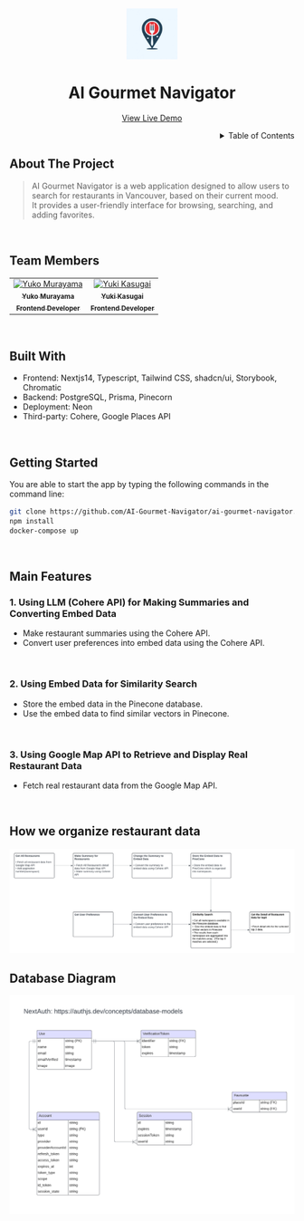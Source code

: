 <!-- PROJECT LOGO -->
<div align="center">
  <img src="public/icons/ai-gourmet-navigator-logo.png" alt="Logo" width="90" >
  <h1>AI Gourmet Navigator</h1>
  <p>
    <a href="https://ai-gourmet-navigator.vercel.app/">View Live Demo</a>
  </p>
</div>

<!-- TABLE OF CONTENTS -->
<details align="right">
  <summary>Table of Contents</summary>
    <div><a href="#About-The-Project">About The Project</a></div>
        <div><a href="#Team Members">Team members</a></div>
    <div><a href="#Built-With">Built With</a></div>
    <div><a href="#Getting-Started">Getting Started</a></div>
    <div><a href="#Main-Features">Main Features</a></div>
    <div><a href="#how-we-organize-restaurant-data">How we organize restaurant data</a></div>
    <div><a href="#database-diagram">Database Diagram</a></div>
</details>

## About The Project

> AI Gourmet Navigator is a web application designed to allow users to search for restaurants in Vancouver, based on their current mood.  
> It provides a user-friendly interface for browsing, searching, and adding favorites.

<br/>

## Team Members

<table>
  <tr>  
    <td align="center">
      <a href="https://github.com/Lada496">
        <img src="https://avatars.githubusercontent.com/Lada496" width="100px;" alt="Yuko Murayama" /><br />
        <sub>
          <b>Yuko Murayama</b><br />
          <b>Frontend Developer</b>
        </sub>
      </a>
    </td>
    <td align="center">
      <a href="https://github.com/yuki-o1o5">
        <img src="https://avatars.githubusercontent.com/yuki-o1o5" width="100px;" alt="Yuki Kasugai" /><br />
        <sub>
          <b>Yuki Kasugai</b><br />
          <b>Frontend Developer</b>
        </sub>
      </a>
    </td>
  </tr>
</table>

<br/>

## Built With

- Frontend: Nextjs14, Typescript, Tailwind CSS, shadcn/ui, Storybook, Chromatic
- Backend: PostgreSQL, Prisma, Pinecorn
- Deployment: Neon
- Third-party: Cohere, Google Places API

<br/>

## Getting Started

You are able to start the app by typing the following commands in the command line:

```bash
git clone https://github.com/AI-Gourmet-Navigator/ai-gourmet-navigator.git
npm install
docker-compose up
```

<br/>

## Main Features

### 1. Using LLM (Cohere API) for Making Summaries and Converting Embed Data

- Make restaurant summaries using the Cohere API.
- Convert user preferences into embed data using the Cohere API.

<br>

### 2. Using Embed Data for Similarity Search

- Store the embed data in the Pinecone database.
- Use the embed data to find similar vectors in Pinecone.

<br>

### 3. Using Google Map API to Retrieve and Display Real Restaurant Data

- Fetch real restaurant data from the Google Map API.

<br>

## How we organize restaurant data

  <img src="public/others/AI-Gourmet-Navigator-Data-strategy.png" alt="Data strategy" width="700" >

## Database Diagram

  <img src="public/others/AI-Gourmet-Navigator-DB-diagram.png" alt="Data strategy" width="700" >
